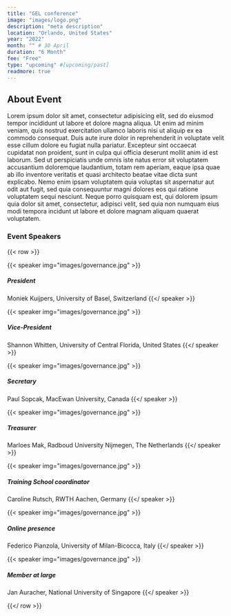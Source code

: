 ```yaml
---
title: "GEL conference"
image: "images/logo.png"
description: "meta description"
location: "Orlando, United States"
year: "2022"
month: "" # 30 April
duration: "6 Month"
fee: "Free"
type: "upcoming" #[upcoming/past]
readmore: true
---
```


## About Event
Lorem ipsum dolor sit amet, consectetur adipisicing elit, sed do eiusmod tempor incididunt ut labore et dolore magna aliqua. Ut enim ad minim veniam, quis nostrud exercitation ullamco laboris nisi ut aliquip ex ea commodo consequat. Duis aute irure dolor in reprehenderit in voluptate velit esse cillum dolore eu fugiat nulla pariatur. Excepteur sint occaecat cupidatat non proident, sunt in culpa qui officia deserunt mollit anim id est laborum. Sed ut perspiciatis unde omnis iste natus error sit voluptatem accusantium doloremque laudantium, totam rem aperiam, eaque ipsa quae ab illo inventore veritatis et quasi architecto beatae vitae dicta sunt explicabo. Nemo enim ipsam voluptatem quia voluptas sit aspernatur aut odit aut fugit, sed quia consequuntur magni dolores eos qui ratione voluptatem sequi nesciunt. Neque porro quisquam est, qui dolorem ipsum quia dolor sit amet, consectetur, adipisci velit, sed quia non numquam eius modi tempora incidunt ut labore et dolore magnam aliquam quaerat voluptatem.


### Event Speakers

{{< row >}}

{{< speaker img="images/governance.jpg" >}}
##### President
Moniek Kuijpers, University of Basel, Switzerland
{{</ speaker >}}

{{< speaker img="images/governance.jpg" >}}
##### Vice-President
Shannon Whitten, University of Central Florida, United States
{{</ speaker >}}

{{< speaker img="images/governance.jpg" >}}
##### Secretary
Paul Sopcak, MacEwan University, Canada
{{</ speaker >}}

{{< speaker img="images/governance.jpg" >}}
##### Treasurer
Marloes Mak, Radboud University Nijmegen, The Netherlands
{{</ speaker >}}

{{< speaker img="images/governance.jpg" >}}
##### Training School coordinator
Caroline Rutsch, RWTH Aachen, Germany
{{</ speaker >}}

{{< speaker img="images/governance.jpg" >}}
##### Online presence
Federico Pianzola, University of Milan-Bicocca, Italy
{{</ speaker >}}

{{< speaker img="images/governance.jpg" >}}
##### Member at large
Jan Auracher, National University of Singapore
{{</ speaker >}}

{{</ row >}}